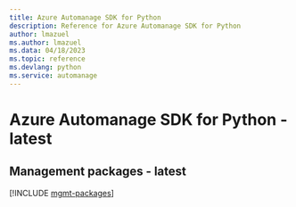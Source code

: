 ```yaml
---
title: Azure Automanage SDK for Python
description: Reference for Azure Automanage SDK for Python
author: lmazuel
ms.author: lmazuel
ms.data: 04/18/2023
ms.topic: reference
ms.devlang: python
ms.service: automanage
---
```

# Azure Automanage SDK for Python - latest

## Management packages - latest
[!INCLUDE [mgmt-packages](automanage-mgmt-index.md)]